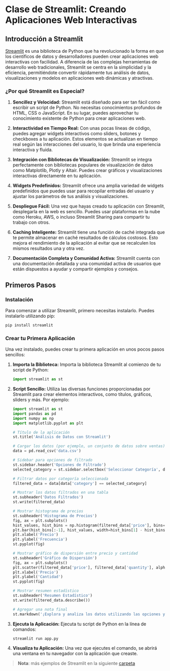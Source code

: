 # Clase de Streamlit: Creando Aplicaciones Web Interactivas

## Introducción a Streamlit

[Streamlit](https://streamlit.io/)  es una biblioteca de Python que ha revolucionado la forma en que los científicos de datos y desarrolladores pueden crear aplicaciones web interactivas con facilidad. A diferencia de las complejas herramientas de desarrollo web tradicionales, Streamlit se centra en la simplicidad y la eficiencia, permitiéndote convertir rápidamente tus análisis de datos, visualizaciones y modelos en aplicaciones web dinámicas y atractivas.

### ¿Por qué Streamlit es Especial?

1. **Sencillez y Velocidad:** Streamlit está diseñado para ser tan fácil como escribir un script de Python. No necesitas conocimientos profundos de HTML, CSS o JavaScript. En su lugar, puedes aprovechar tu conocimiento existente de Python para crear aplicaciones web.

2. **Interactividad en Tiempo Real:** Con unas pocas líneas de código, puedes agregar widgets interactivos como sliders, botones y checkboxes a tu aplicación. Estos elementos se actualizan en tiempo real según las interacciones del usuario, lo que brinda una experiencia interactiva y fluida.

3. **Integración con Bibliotecas de Visualización:** Streamlit se integra perfectamente con bibliotecas populares de visualización de datos como Matplotlib, Plotly y Altair. Puedes crear gráficos y visualizaciones interactivas directamente en tu aplicación.

4. **Widgets Predefinidos:** Streamlit ofrece una amplia variedad de widgets predefinidos que puedes usar para recopilar entradas del usuario y ajustar los parámetros de tus análisis y visualizaciones.

5. **Despliegue Fácil:** Una vez que hayas creado tu aplicación con Streamlit, desplegarla en la web es sencillo. Puedes usar plataformas en la nube como Heroku, AWS, o incluso Streamlit Sharing para compartir tu trabajo con otros.

6. **Caching Inteligente:** Streamlit tiene una función de caché integrada que te permite almacenar en caché resultados de cálculos costosos. Esto mejora el rendimiento de la aplicación al evitar que se recalculen los mismos resultados una y otra vez.

7. **Documentación Completa y Comunidad Activa:** Streamlit cuenta con una documentación detallada y una comunidad activa de usuarios que están dispuestos a ayudar y compartir ejemplos y consejos.


## Primeros Pasos

### Instalación

Para comenzar a utilizar Streamlit, primero necesitas instalarlo. Puedes instalarlo utilizando pip:

```bash
pip install streamlit
```

### Crear tu Primera Aplicación

Una vez instalado, puedes crear tu primera aplicación en unos pocos pasos sencillos:

1. **Importa la Biblioteca:**
   Importa la biblioteca Streamlit al comienzo de tu script de Python:

   ```python
   import streamlit as st
   ```

2. **Script Sencillo:**
   Utiliza las diversas funciones proporcionadas por Streamlit para crear elementos interactivos, como títulos, gráficos, sliders y más. Por ejemplo:

   ```python
   import streamlit as st
   import pandas as pd
   import numpy as np
   import matplotlib.pyplot as plt

   # Título de la aplicación
   st.title('Análisis de Datos con Streamlit')

   # Cargar los datos (por ejemplo, un conjunto de datos sobre ventas)
   data = pd.read_csv('data.csv')

   # Sidebar para opciones de filtrado
   st.sidebar.header('Opciones de Filtrado')
   selected_category = st.sidebar.selectbox('Seleccionar Categoría', data['category'].unique())

   # Filtrar datos por categoría seleccionada
   filtered_data = data[data['category'] == selected_category]

   # Mostrar los datos filtrados en una tabla
   st.subheader('Datos Filtrados')
   st.write(filtered_data)

   # Mostrar histograma de precios
   st.subheader('Histograma de Precios')
   fig, ax = plt.subplots()
   hist_values, hist_bins = np.histogram(filtered_data['price'], bins=20)
   plt.bar(hist_bins[:-1], hist_values, width=hist_bins[1] - hist_bins[0], color='blue', alpha=0.7)
   plt.xlabel('Precio')
   plt.ylabel('Frecuencia')
   st.pyplot(fig)

   # Mostrar gráfico de dispersión entre precio y cantidad
   st.subheader('Gráfico de Dispersión')
   fig, ax = plt.subplots()
   plt.scatter(filtered_data['price'], filtered_data['quantity'], alpha=0.5, color='green')
   plt.xlabel('Precio')
   plt.ylabel('Cantidad')
   st.pyplot(fig)

   # Mostrar resumen estadístico
   st.subheader('Resumen Estadístico')
   st.write(filtered_data.describe())

   # Agregar una nota final
   st.markdown('¡Explora y analiza los datos utilizando las opciones y gráficos anteriores!')
   ```

3. **Ejecuta la Aplicación:**
   Ejecuta tu script de Python en la línea de comandos:

   ```bash
   streamlit run app.py
   ```

4. **Visualiza tu Aplicación:**
   Una vez que ejecutes el comando, se abrirá una ventana en tu navegador con la aplicación que creaste.


> **Nota**: más ejemplos de Streamlit en la siguiente [carpeta](examples)